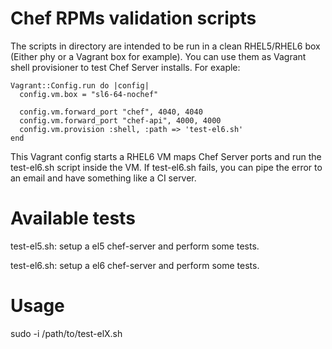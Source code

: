 # Chef RPMs validation scripts

The scripts in directory are intended to be run in a clean RHEL5/RHEL6 box (Either phy or a Vagrant box for example). You can use them as Vagrant shell provisioner to test Chef Server installs. For exaple:

    Vagrant::Config.run do |config|
      config.vm.box = "sl6-64-nochef"
    
      config.vm.forward_port "chef", 4040, 4040
      config.vm.forward_port "chef-api", 4000, 4000
      config.vm.provision :shell, :path => 'test-el6.sh'
    end

This Vagrant config starts a RHEL6 VM maps Chef Server ports and run the test-el6.sh script inside the VM. If test-el6.sh fails, you can pipe the error to an email and have something like a CI server.

# Available tests

test-el5.sh: setup a el5 chef-server and perform some tests.

test-el6.sh: setup a el6 chef-server and perform some tests.

# Usage

sudo -i /path/to/test-elX.sh
